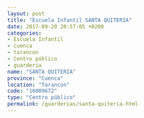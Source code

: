 ```yaml
---
layout: post
title: "Escuela Infantil SANTA QUITERIA"
date: 2017-09-20 20:57:05 +0200
categories:
- Escuela Infantil
- cuenca
- tarancon
- Centro público
- guarderia
name: "SANTA QUITERIA"
province: "Cuenca"
location: "Tarancon"
code: "16009672"
type: "Centro público"
permalink: /guarderias/santa-quiteria.html
---
```

